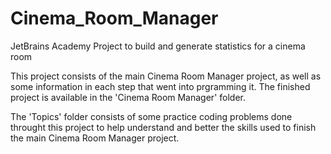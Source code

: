 # Cinema_Room_Manager
JetBrains Academy Project to build and generate statistics for a cinema room

This project consists of the main Cinema Room Manager project, as well as some information in each step that went into prgramming it. The finished project
is available in the 'Cinema Room Manager' folder.

The 'Topics' folder consists of some practice coding problems done throught this project to help understand and better the skills used to finish the main 
Cinema Room Manager project.
